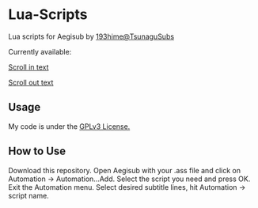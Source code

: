 # Lua-Scripts
Lua scripts for Aegisub by [193hime@TsunaguSubs](https://tsunagusubs.github.io)

Currently available:

[Scroll in text](Animations/Scroll_In.lua)

[Scroll out text](Animations/Scroll_Out.lua)
## Usage
My code is under the [GPLv3 License.](https://www.gnu.org/licenses/gpl.html)
## How to Use
Download this repository. Open Aegisub with your .ass file and click on Automation -> Automation...Add.
Select the script you need and press OK. Exit the Automation menu. Select desired subtitle lines, hit Automation -> script name.
